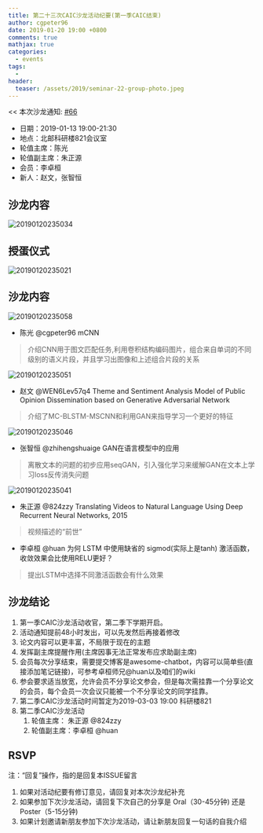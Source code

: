 ```yaml
---
title: 第二十三次CAIC沙龙活动纪要(第一季CAIC结束)
author: cgpeter96
date: 2019-01-20 19:00 +0800
comments: true
mathjax: true
categories: 
  - events
tags:
  - 
header:
  teaser: /assets/2019/seminar-22-group-photo.jpeg
---
```


<< 本次沙龙通知: [#66](https://github.com/BUPT/ai-ml.club/issues/66)

- 日期：2019-01-13 19:00-21:30
- 地点：北邮科研楼821会议室
- 轮值主席：陈光  
- 轮值副主席：朱正源 
- 会员：李卓桓    
- 新人：赵文，张智恒

## 沙龙内容


![20190120235034](https://user-images.githubusercontent.com/18066295/51465742-80d79e80-1da3-11e9-89af-90e373a5c43c.jpg)


授蛋仪式
-----
![20190120235021](https://user-images.githubusercontent.com/18066295/51465803-a2388a80-1da3-11e9-9a51-a6b51f4098ea.jpg)

沙龙内容
----

![20190120235058](https://user-images.githubusercontent.com/18066295/51465837-b41a2d80-1da3-11e9-84b0-a8b8f21135bb.jpg)
- 陈光  @cgpeter96 mCNN 
>  介绍CNN用于图文匹配任务,利用卷积结构编码图片，组合来自单词的不同级别的语义片段，并且学习出图像和上述组合片段的关系


![20190120235051](https://user-images.githubusercontent.com/18066295/51466471-3c4d0280-1da5-11e9-84f0-1e1522aa6f92.jpg)
- 赵文 @WEN6Lev57q4 Theme and Sentiment Analysis Model of Public Opinion Dissemination based on Generative Adversarial Network
>  介绍了MC-BLSTM-MSCNN和利用GAN来指导学习一个更好的特征

![20190120235046](https://user-images.githubusercontent.com/18066295/51467151-c6e23180-1da6-11e9-8302-2238beff425a.jpg)
- 张智恒 @zhihengshuaige GAN在语言模型中的应用
>  离散文本的问题的初步应用seqGAN，引入强化学习来缓解GAN在文本上学习loss反传消失问题

![20190120235041](https://user-images.githubusercontent.com/18066295/51467700-268d0c80-1da8-11e9-8de8-0beefd29c1a7.jpg)
- 朱正源 @824zzy Translating Videos to Natural Language Using Deep Recurrent Neural Networks, 2015
> 视频描述的“前世”

- 李卓桓 @huan 为何 LSTM 中使用缺省的 sigmod(实际上是tanh) 激活函数，收敛效果会比使用RELU更好？
> 提出LSTM中选择不同激活函数会有什么效果

## 沙龙结论
1. 第一季CAIC沙龙活动收官，第二季下学期开启。
2. 活动通知提前48小时发出，可以先发然后再接着修改
3. 论文内容可以更丰富，不局限于现在的主题
4. 发挥副主席提醒作用(主席因事无法正常发布应求助副主席)
5. 会员每次分享结束，需要提交博客是awesome-chatbot，内容可以简单些(直接添加笔记链接)，可参考卓桓师兄@huan以及咱们的wiki
6. 参会要求适当放宽，允许会员不分享论文参会，但是每次需挂靠一个分享论文的会员，每个会员一次会议只能被一个不分享论文的同学挂靠。
7. 第二季CAIC沙龙活动时间暂定为2019-03-03 19:00 科研楼821
8. 第二季CAIC沙龙活动
    1. 轮值主席： 朱正源 @824zzy  
    1. 轮值副主席：李卓桓 @huan

## RSVP

注：“回复”操作，指的是回复本ISSUE留言

1. 如果对活动纪要有修订意见，请回复对本次沙龙纪补充
1. 如果参加下次沙龙活动，请回复下次自己的分享是 Oral（30-45分钟) 还是Poster（5-15分钟)
1. 如果计划邀请新朋友参加下次沙龙活动，请让新朋友回复一句话的自我介绍



